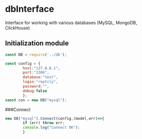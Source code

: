 # dbInterface
Interface for working with various databases (MySQL, MongoDB, ClickHouse)

## Initialization module
```js
const DB = require('../db');

const config = {
        host:"127.0.0.1",
        port:"3306",
        database:"test",
        login:"reptily",
        password:"",
        debug:false
        };
const con = new DB("mysql");
```
###Connect
```js
new DB("mysql").Connect(config,(model,err)=>{       
        if (err) throw err;
        console.log("Connect OK");
        }
```
